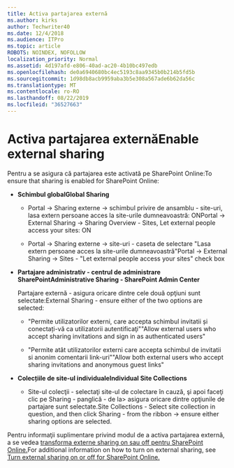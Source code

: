 ```yaml
---
title: Activa partajarea externă
ms.author: kirks
author: Techwriter40
ms.date: 12/4/2018
ms.audience: ITPro
ms.topic: article
ROBOTS: NOINDEX, NOFOLLOW
localization_priority: Normal
ms.assetid: 4d197afd-e806-40ad-ac20-4b10bc497edb
ms.openlocfilehash: de0a6940680bc4ec5193c8aa9345b0b214b5fd5b
ms.sourcegitcommit: 1d98db8acb9959aba3b5e308a567ade6b62da56c
ms.translationtype: MT
ms.contentlocale: ro-RO
ms.lasthandoff: 08/22/2019
ms.locfileid: "36527663"
---
```

# <a name="enable-external-sharing"></a><span data-ttu-id="0443a-102">Activa partajarea externă</span><span class="sxs-lookup"><span data-stu-id="0443a-102">Enable external sharing</span></span>

 <span data-ttu-id="0443a-103">Pentru a se asigura că partajarea este activată pe SharePoint Online:</span><span class="sxs-lookup"><span data-stu-id="0443a-103">To ensure that sharing is enabled for SharePoint Online:</span></span>
  
- <span data-ttu-id="0443a-104">**Schimbul global**</span><span class="sxs-lookup"><span data-stu-id="0443a-104">**Global Sharing**</span></span>
    
  - <span data-ttu-id="0443a-105">Portal -\> Sharing externe -\> schimbul privire de ansamblu - site-uri, lasa extern persoane acces la site-urile dumneavoastră: ON</span><span class="sxs-lookup"><span data-stu-id="0443a-105">Portal -\> External Sharing -\> Sharing Overview - Sites, Let external people access your sites: ON</span></span>
    
  - <span data-ttu-id="0443a-106">Portal -\> Sharing externe -\> site-uri - caseta de selectare "Lasa extern persoane acces la site-urile dumneavoastră"</span><span class="sxs-lookup"><span data-stu-id="0443a-106">Portal -\> External Sharing -\> Sites - "Let external people access your sites" check box</span></span>
    
- <span data-ttu-id="0443a-107">**Partajare administrativ - centrul de administrare SharePoint**</span><span class="sxs-lookup"><span data-stu-id="0443a-107">**Administrative Sharing - SharePoint Admin Center**</span></span>
    
    <span data-ttu-id="0443a-108">Partajare externă - asigura oricare dintre cele două opţiuni sunt selectate:</span><span class="sxs-lookup"><span data-stu-id="0443a-108">External Sharing - ensure either of the two options are selected:</span></span>
    
  - <span data-ttu-id="0443a-109">"Permite utilizatorilor externi, care accepta schimbul invitatii și conectați-vă ca utilizatorii autentificaţi"</span><span class="sxs-lookup"><span data-stu-id="0443a-109">"Allow external users who accept sharing invitations and sign in as authenticated users"</span></span>
    
  - <span data-ttu-id="0443a-110">"Permite atât utilizatorilor externi care accepta schimbul de invitatii si anonim comentarii link-uri"</span><span class="sxs-lookup"><span data-stu-id="0443a-110">"Allow both external users who accept sharing invitations and anonymous guest links"</span></span>
    
- <span data-ttu-id="0443a-111">**Colecțiile de site-ul individuale**</span><span class="sxs-lookup"><span data-stu-id="0443a-111">**Individual Site Collections**</span></span>
    
  - <span data-ttu-id="0443a-112">Site-ul colecţii - selectaţi site-ul de colectare în cauză, şi apoi faceţi clic pe Sharing - panglică - de la\> asigura oricare dintre opţiunile de partajare sunt selectate.</span><span class="sxs-lookup"><span data-stu-id="0443a-112">Site Collections - Select site collection in question, and then click Sharing - from the ribbon -\> ensure either sharing options are selected.</span></span>
    
<span data-ttu-id="0443a-113">Pentru informaţii suplimentare privind modul de a activa partajarea externă, a se vedea [transforma externe sharing on sau off pentru SharePoint Online.](https://go.microsoft.com/fwlink/?linkid=2047681&amp;clcid=0x409)</span><span class="sxs-lookup"><span data-stu-id="0443a-113">For additional information on how to turn on external sharing, see [Turn external sharing on or off for SharePoint Online.](https://go.microsoft.com/fwlink/?linkid=2047681&amp;clcid=0x409)</span></span>
  

